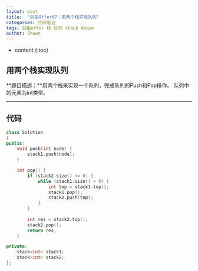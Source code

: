 ```yaml
---
layout: post
title:  "剑指Offer07：用两个栈实现队列"
categories: 代码笔记
tags: 剑指offer 栈 队列 stack deque
author: Shawn
---
```


* content
{:toc}

## 用两个栈实现队列
**题目描述：**用两个栈来实现一个队列，完成队列的Push和Pop操作。 队列中的元素为int类型。



---------------------------------------------------------------
## 代码

```cpp
class Solution
{
public:
    void push(int node) {
        stack1.push(node);
    }

    int pop() {
        if (stack2.size() <= 0) {
            while (stack1.size() > 0) {
                int top = stack1.top();
                stack1.pop();
                stack2.push(top);
            }
        }
        
        int res = stack2.top();
        stack2.pop();
        return res;
    }

private:
    stack<int> stack1;
    stack<int> stack2;
};
```
